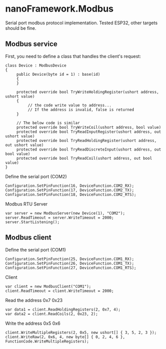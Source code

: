 # nanoFramework.Modbus
Serial port modbus protocol implementation. 
Tested ESP32, other targets should be fine.

## Modbus service

First, you need to define a class that handles the client's request:
```
class Device : ModbusDevice
{
     public Device(byte id = 1) : base(id)
     { 
     }
     
     protected override bool TryWriteHoldingRegister(ushort address, ushort value)
     {
          // the code write value to address...
          // If the address is invalid, false is returned
     }
     
     // The below code is similar
     protected override bool TryWriteCoil(ushort address, bool value)
     protected override bool TryReadInputRegister(ushort address, out ushort value)
     protected override bool TryReadHoldingRegister(ushort address, out ushort value)
     protected override bool TryReadDiscreteInput(ushort address, out bool value)
     protected override bool TryReadCoil(ushort address, out bool value)
}
```

Define the serial port (COM2)
```
Configuration.SetPinFunction(16, DeviceFunction.COM2_RX);
Configuration.SetPinFunction(17, DeviceFunction.COM2_TX);
Configuration.SetPinFunction(18, DeviceFunction.COM2_RTS);
```

Modbus RTU Server
```
var server = new ModbusServer(new Device(1), "COM2");
server.ReadTimeout = server.WriteTimeout = 2000;
server.StartListening();
```

## Modbus client

Define the serial port (COM1)
```
Configuration.SetPinFunction(25, DeviceFunction.COM1_RX);
Configuration.SetPinFunction(26, DeviceFunction.COM1_TX);
Configuration.SetPinFunction(27, DeviceFunction.COM1_RTS);
```

Client
```
var client = new ModbusClient("COM1");
client.ReadTimeout = client.WriteTimeout = 2000;
```

Read the address 0x7 0x23
```
var data1 = client.ReadHoldingRegisters(2, 0x7, 4);
var data2 = client.ReadCoils(2, 0x23, 2);
```

Write the address 0x5 0x6
```
client.WriteMultipleRegisters(2, 0x5, new ushort[] { 3, 5, 2, 3 });
client.WriteRaw(2, 0x6, 4, new byte[] { 0, 2, 4, 6 }, FunctionCode.WriteMultipleRegisters);
```
